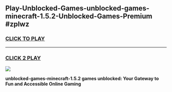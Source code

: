 
## Play-Unblocked-Games-unblocked-games-minecraft-1.5.2-Unblocked-Games-Premium #zplwz
<h3>
<a href="https://premium.freeplayer.one?title=unblocked-games-minecraft-1.5.2&ref=12M">CLICK TO PLAY</a></h3>
<hr>

<h3>
<a href="https://premium.freeplayer.one?title=unblocked-games-minecraft-1.5.2&ref=12M">CLICK 2 PLAY</a>
  
</h3>

<a href="https://premium.freeplayer.one?title=unblocked-games-minecraft-1.5.2&ref=12M"><img src="https://clearcache.store/games.png"></a>


**unblocked-games-minecraft-1.5.2 games unblocked: Your Gateway to Fun and Accessible Online Gaming**
